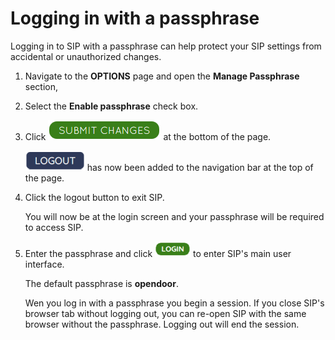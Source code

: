 # Logging in with a passphrase

Logging in to SIP with a passphrase can help protect your SIP settings from accidental or unauthorized changes.

1.  Navigate to the **OPTIONS** page and open the **Manage Passphrase** section,

2.  Select the **Enable passphrase** check box.

3.  Click ![](./images/submit_changes.png) at the bottom of the page.

    ![](./images/logout_btn.png) has now been added to the navigation bar at the top of the page.

4.  Click the logout button to exit SIP.

    You will now be at the login screen and your passphrase will be required to access SIP.

5.  Enter the passphrase and click ![](./images/login.png) to enter SIP's main user interface.

    The default passphrase is **opendoor**.

    Wen you log in with a passphrase you begin a session. If you close SIP's browser tab without logging out, you can re-open SIP with the same browser without the passphrase. Logging out will end the session.


